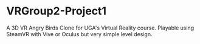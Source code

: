 # VRGroup2-Project1

A 3D VR Angry Birds Clone for UGA's Virtual Reality course.
Playable using SteamVR with Vive or Oculus but very simple level design.
